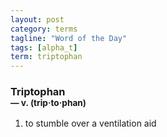 ```yaml
---
layout: post
category: terms
tagline: "Word of the Day"
tags: [alpha_t]
term: triptophan
---
```


<h3>Triptophan<br/> <small>&mdash; v. (trip<span>&middot;</span>to<span>&middot;</span>phan)</small></h3>
<p><ol><li>to stumble over a ventilation aid</li>
</ol></p>
